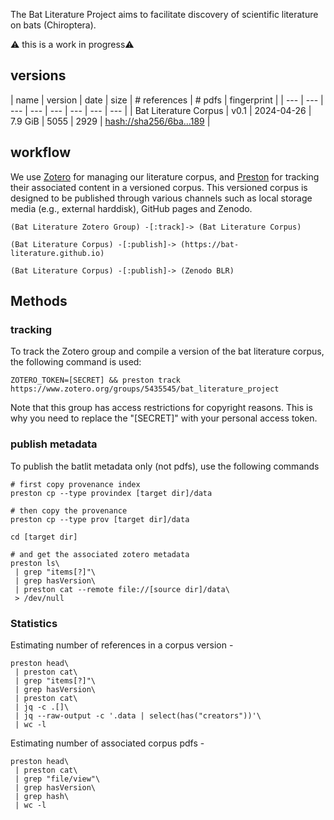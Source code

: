 The Bat Literature Project aims to facilitate discovery of scientific literature on bats (Chiroptera).

⚠️ this is a work in progress⚠️

## versions

 | name | version | date | size | # references | # pdfs | fingerprint |
 | --- | --- | --- | --- | --- | --- | --- | --- |
 | Bat Literature Corpus | v0.1 | 2024-04-26 | 7.9 GiB | 5055 | 2929 | [hash://sha256/6ba...189](https://linker.bio/hash://sha256/6ba3d79cf1fd6349012cb4e527b6727b3e41e140489fa9c02f132e2cdd88d189) |  
 
## workflow 

We use [Zotero](https://zotero.org) for managing our literature corpus, and [Preston](https://github.com/bio-guoda/preston) for tracking their associated content in a versioned corpus. This versioned corpus is designed to be published through various channels such as local storage media (e.g., external harddisk), GitHub pages and Zenodo.


```
(Bat Literature Zotero Group) -[:track]-> (Bat Literature Corpus) 

(Bat Literature Corpus) -[:publish]-> (https://bat-literature.github.io)

(Bat Literature Corpus) -[:publish]-> (Zenodo BLR)
```

## Methods

### tracking 

To track the Zotero group and compile a version of the bat literature corpus, the following command is used:

```
ZOTERO_TOKEN=[SECRET] && preston track https://www.zotero.org/groups/5435545/bat_literature_project
```

Note that this group has access restrictions for copyright reasons. This is why you need to replace the "[SECRET]" with your personal access token.

### publish metadata

To publish the batlit metadata only (not pdfs), use the following commands

```
# first copy provenance index
preston cp --type provindex [target dir]/data

# then copy the provenance 
preston cp --type prov [target dir]/data

cd [target dir]

# and get the associated zotero metadata
preston ls\
 | grep "items[?]"\
 | grep hasVersion\
 | preston cat --remote file://[source dir]/data\
 > /dev/null
```

### Statistics

Estimating number of references in a corpus version - 

```
preston head\
 | preston cat\
 | grep "items[?]"\
 | grep hasVersion\
 | preston cat\
 | jq -c .[]\
 | jq --raw-output -c '.data | select(has("creators"))'\
 | wc -l
```

Estimating number of associated corpus pdfs - 

```
preston head\
 | preston cat\
 | grep "file/view"\
 | grep hasVersion\
 | grep hash\
 | wc -l
```


